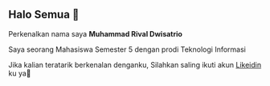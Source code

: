 ## Halo Semua 👋

Perkenalkan nama saya **Muhammad Rival Dwisatrio** <br>

Saya seorang Mahasiswa Semester 5 dengan prodi Teknologi Informasi <br>

Jika kalian teratarik berkenalan denganku, Silahkan saling ikuti akun [Likeidin](https://www.linkedin.com/in/muhammad-rival-dwisatrio-90aa72246/) ku ya🙌

